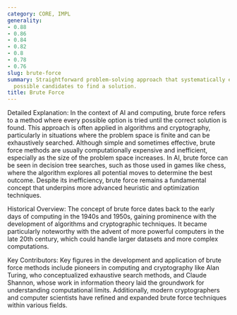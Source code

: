 ```yaml
---
category: CORE, IMPL
generality:
- 0.88
- 0.86
- 0.84
- 0.82
- 0.8
- 0.78
- 0.76
slug: brute-force
summary: Straightforward problem-solving approach that systematically enumerates all
  possible candidates to find a solution.
title: Brute Force
---
```


Detailed Explanation:
In the context of AI and computing, brute force refers to a method where every possible option is tried until the correct solution is found. This approach is often applied in algorithms and cryptography, particularly in situations where the problem space is finite and can be exhaustively searched. Although simple and sometimes effective, brute force methods are usually computationally expensive and inefficient, especially as the size of the problem space increases. In AI, brute force can be seen in decision tree searches, such as those used in games like chess, where the algorithm explores all potential moves to determine the best outcome. Despite its inefficiency, brute force remains a fundamental concept that underpins more advanced heuristic and optimization techniques.

Historical Overview:
The concept of brute force dates back to the early days of computing in the 1940s and 1950s, gaining prominence with the development of algorithms and cryptographic techniques. It became particularly noteworthy with the advent of more powerful computers in the late 20th century, which could handle larger datasets and more complex computations.

Key Contributors:
Key figures in the development and application of brute force methods include pioneers in computing and cryptography like Alan Turing, who conceptualized exhaustive search methods, and Claude Shannon, whose work in information theory laid the groundwork for understanding computational limits. Additionally, modern cryptographers and computer scientists have refined and expanded brute force techniques within various fields.
